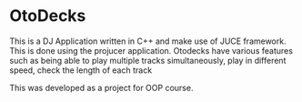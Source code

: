 # OtoDecks

This is a DJ Application written in C++ and make use of JUCE framework. This is done using the projucer application. Otodecks have various features such as being able to play multiple tracks simultaneously, play in different speed, check the length of each track 

This was developed as a project for OOP course.

